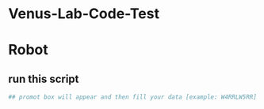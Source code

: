 # Venus-Lab-Code-Test
# Robot
## run this script
```php robot.php
## promot box will appear and then fill your data [example: W4RRLW5RR]

